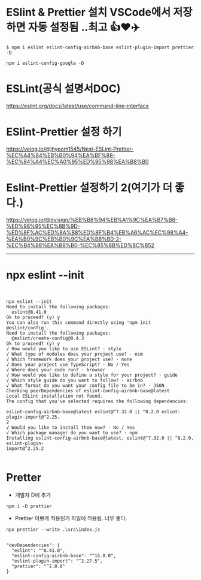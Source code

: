 # ESlint & Prettier 설치 VSCode에서 저장하면 자동 설정됨 ..최고 👍❤️✈️

```
$ npm i eslint eslint-config-airbnb-base eslint-plugin-import prettier -D
```

```
npm i eslint-config-google -D
```

# ESLint(공식 설명서DOC)

https://eslint.org/docs/latest/use/command-line-interface


# ESlint-Prettier 설정 하기 
 
https://velog.io/@jhyeom1545/Nest-ESLint-Prettier-%EC%A4%84%EB%B0%94%EA%BF%88-%EC%84%A4%EC%A0%95%ED%95%98%EA%B8%B0


# Eslint-Prettier 설정하기 2(여기가 더 좋다.)

https://velog.io/@dvisign/%EB%B8%94%EB%A1%9C%EA%B7%B8-%ED%98%95%EC%8B%9D-%ED%8F%AC%ED%8A%B8%ED%8F%B4%EB%A6%AC%EC%98%A4-%EA%B0%9C%EB%B0%9C%EA%B8%B0-2-%EC%B4%88%EA%B8%B0-%EC%85%8B%ED%8C%852

<hr>

# npx eslint --init

```


npx eslint --init
Need to install the following packages:
  eslint@8.41.0
Ok to proceed? (y) y
You can also run this command directly using 'npm init @eslint/config'.
Need to install the following packages:
  @eslint/create-config@0.4.3
Ok to proceed? (y) y
√ How would you like to use ESLint? · style
√ What type of modules does your project use? · esm
√ Which framework does your project use? · none
√ Does your project use TypeScript? · No / Yes
√ Where does your code run? · browser
√ How would you like to define a style for your project? · guide
√ Which style guide do you want to follow? · airbnb
√ What format do you want your config file to be in? · JSON
Checking peerDependencies of eslint-config-airbnb-base@latest
Local ESLint installation not found.
The config that you've selected requires the following dependencies:

eslint-config-airbnb-base@latest eslint@^7.32.0 || ^8.2.0 eslint-plugin-import@^2.25.
2
√ Would you like to install them now? · No / Yes
√ Which package manager do you want to use? · npm
Installing eslint-config-airbnb-base@latest, eslint@^7.32.0 || ^8.2.0, eslint-plugin-
import@^2.25.2  
  
```

# Pretter

- 개발자 D에 추가

```
npm i -D prettier
```


- Prettier 이쁘게 적용된거 파일에 적용됨. 너무 좋다.

```
npx prettier --write .\src\index.js
```





```

"devDependencies": {
  "eslint": "^8.41.0",
  "eslint-config-airbnb-base": "^15.0.0",
  "eslint-plugin-import": "^2.27.5",
  "prettier": "^2.8.8"
}
  
```
